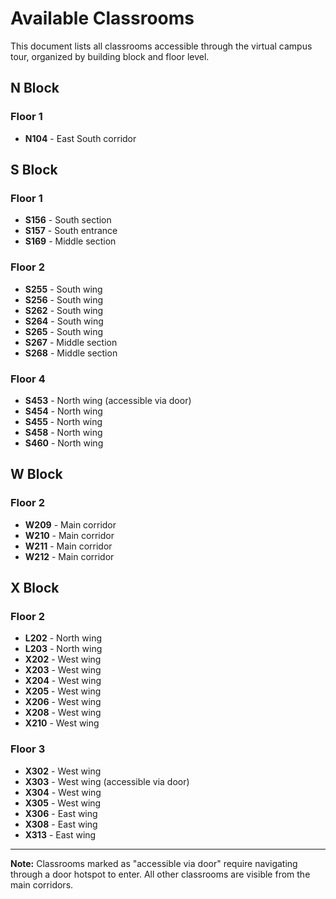 # Available Classrooms

This document lists all classrooms accessible through the virtual campus tour, organized by building block and floor level.

## N Block

### Floor 1
- **N104** - East South corridor

## S Block

### Floor 1
- **S156** - South section
- **S157** - South entrance
- **S169** - Middle section

### Floor 2
- **S255** - South wing
- **S256** - South wing
- **S262** - South wing
- **S264** - South wing
- **S265** - South wing
- **S267** - Middle section
- **S268** - Middle section

### Floor 4
- **S453** - North wing (accessible via door)
- **S454** - North wing
- **S455** - North wing
- **S458** - North wing
- **S460** - North wing

## W Block

### Floor 2
- **W209** - Main corridor
- **W210** - Main corridor
- **W211** - Main corridor
- **W212** - Main corridor

## X Block

### Floor 2
- **L202** - North wing
- **L203** - North wing
- **X202** - West wing
- **X203** - West wing
- **X204** - West wing
- **X205** - West wing
- **X206** - West wing
- **X208** - West wing
- **X210** - West wing

### Floor 3
- **X302** - West wing
- **X303** - West wing (accessible via door)
- **X304** - West wing
- **X305** - West wing
- **X306** - East wing
- **X308** - East wing
- **X313** - East wing

---

**Note:** Classrooms marked as "accessible via door" require navigating through a door hotspot to enter. All other classrooms are visible from the main corridors.

